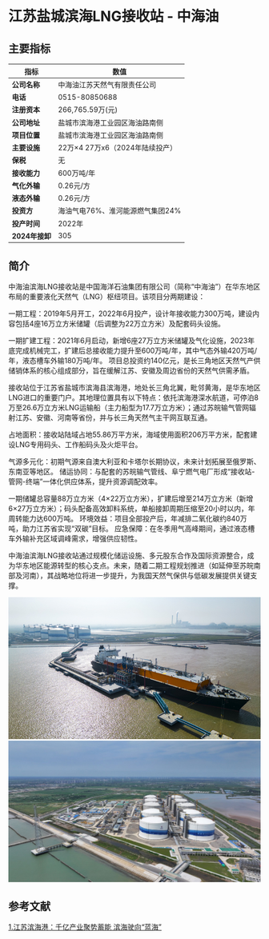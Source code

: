 # 江苏盐城滨海LNG接收站 - 中海油

## 主要指标
|指标|数值|
|---|--------|
|**公司名称**|中海油江苏天然气有限责任公司|
|**电话**|0515-80850688|
|**注册资本**|266,765.59万(元)|
|**公司地址**|盐城市滨海港工业园区海油路南侧|
|**项目位置**|盐城市滨海港工业园区海油路南侧|
|**主要设施**|22万×4 27万x6（2024年陆续投产）|
|**保税**|无|
|**接收能力**|600万吨/年|
|**气化外输**|0.26元/方|
|**液态外输**|0.26元/方|
|**投资方**|海油气电76%、淮河能源燃气集团24%|
|**投产时间**|2022年|
|**2024年接卸**|305|

## 简介


中海油滨海LNG接收站是中国海洋石油集团有限公司（简称“中海油”）在华东地区布局的重要液化天然气（LNG）枢纽项目。该项目分两期建设：

一期工程：2019年5月开工，2022年6月投产，设计年接收能力300万吨，建设内容包括4座16万立方米储罐（后调整为22万立方米）及配套码头设施。

一期扩建工程：2021年6月启动，新增6座27万立方米储罐及气化设施，2023年底完成机械完工，扩建后总接收能力提升至600万吨/年，其中气态外输420万吨/年，液态槽车外输180万吨/年。
项目总投资约140亿元，是长三角地区天然气产供储销体系的核心组成部分，旨在缓解江苏、安徽及周边省份的天然气供需矛盾。

接收站位于江苏省盐城市滨海县滨海港，地处长三角北翼，毗邻黄海，是华东地区LNG进口的重要门户。其地理位置具有以下特点：依托滨海港深水航道，可停泊8万至26.6万立方米LNG运输船（主力船型为17.7万立方米）；通过苏皖输气管网辐射江苏、安徽、河南等省份，并与长三角天然气主干网互联互通。

占地面积：接收站陆域占地55.86万平方米，海域使用面积206万平方米，配套建设LNG专用码头、工作船码头及火炬平台。

气源多元化：初期气源来自澳大利亚和卡塔尔长期协议，未来计划拓展至俄罗斯、东南亚等地区。
储运协同：与配套的苏皖输气管线、阜宁燃气电厂形成“接收站-管网-终端”一体化供应体系，提升资源调配效率。

一期储罐总容量88万立方米（4×22万立方米），扩建后增至214万立方米（新增6×27万立方米）；码头配备高效卸料系统，单船接卸周期压缩至20小时以内，年周转能力达600万吨。
环境效益：项目全部投产后，年减排二氧化碳约840万吨，助力江苏省实现“双碳”目标。
应急保障：在冬季用气高峰期间，通过液态槽车外输补充区域调峰需求，增强供应韧性。

中海油滨海LNG接收站通过规模化储运设施、多元股东合作及国际资源整合，成为华东地区能源转型的核心支点。未来，随着二期工程规划推进（如延伸至苏皖南部及河南），其战略地位将进一步提升，为我国天然气保供与低碳发展提供关键支撑。




![滨海LNG](./images/rt013_2508251441.png)
![滨海LNG](./images/rt013_2508251431.png)


## 参考文献
[1.江苏滨海港：千亿产业聚势蓄能 滨海驶向“蓝海”](https://www.xhby.net/content/s66532e7ae4b00f32bf716047.html)


